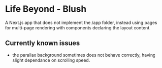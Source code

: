 # Life Beyond - Blush
A Next.js app that does not implement the /app folder, instead using pages for multi-page rendering with components declaring the layout content.

## Currently known issues
- the parallax background sometimes does not behave correctly, having slight dependance on scrolling speed.
